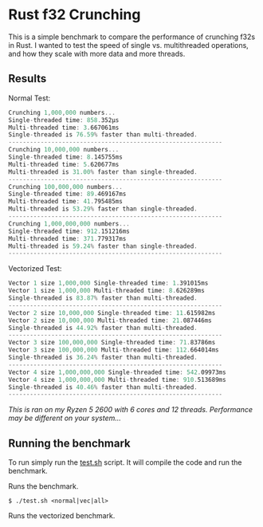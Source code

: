 # Rust f32 Crunching

This is a simple benchmark to compare the performance of crunching f32s in Rust. I wanted
to test the speed of single vs. multithreaded operations, and how they scale with more data
and more threads.

## Results

Normal Test:

```rs
Crunching 1,000,000 numbers...
Single-threaded time: 858.352µs
Multi-threaded time: 3.667061ms
Single-threaded is 76.59% faster than multi-threaded.
------------------------------------------------------------
Crunching 10,000,000 numbers...
Single-threaded time: 8.145755ms
Multi-threaded time: 5.620677ms
Multi-threaded is 31.00% faster than single-threaded.
------------------------------------------------------------
Crunching 100,000,000 numbers...
Single-threaded time: 89.469167ms
Multi-threaded time: 41.795485ms
Multi-threaded is 53.29% faster than single-threaded.
------------------------------------------------------------
Crunching 1,000,000,000 numbers...
Single-threaded time: 912.151216ms
Multi-threaded time: 371.779317ms
Multi-threaded is 59.24% faster than single-threaded.
------------------------------------------------------------
```

Vectorized Test:
```rs
Vector 1 size 1,000,000 Single-threaded time: 1.391015ms
Vector 1 size 1,000,000 Multi-threaded time: 8.626289ms
Single-threaded is 83.87% faster than multi-threaded.
------------------------------------------------------------
Vector 2 size 10,000,000 Single-threaded time: 11.615982ms
Vector 2 size 10,000,000 Multi-threaded time: 21.087446ms
Single-threaded is 44.92% faster than multi-threaded.
------------------------------------------------------------
Vector 3 size 100,000,000 Single-threaded time: 71.83786ms
Vector 3 size 100,000,000 Multi-threaded time: 112.664014ms
Single-threaded is 36.24% faster than multi-threaded.
------------------------------------------------------------
Vector 4 size 1,000,000,000 Single-threaded time: 542.09973ms
Vector 4 size 1,000,000,000 Multi-threaded time: 910.513689ms
Single-threaded is 40.46% faster than multi-threaded.
------------------------------------------------------------
```

_This is ran on my Ryzen 5 2600 with 6 cores and 12 threads. Performance may be different on your system..._

## Running the benchmark

To run simply run the [test.sh](./test.sh) script. It will compile the code and run the benchmark.

Runs the benchmark.
```shell
$ ./test.sh <normal|vec|all>
````
Runs the vectorized benchmark.
